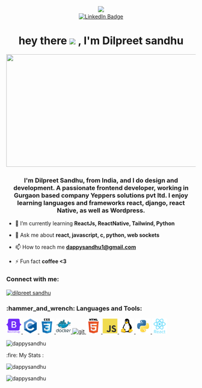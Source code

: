 <div id="header" align="center">
  <img src="https://media.giphy.com/media/M9gbBd9nbDrOTu1Mqx/giphy.gif" width="100"/>
</div>
<div id="badges" align="center">
  <a href="https://www.linkedin.com/in/dilpreet-sandhu-689670221/">
  <img src="https://img.shields.io/badge/LinkedIn-blue?style=for-the-badge&logo=linkedin&logoColor=white" alt="LinkedIn Badge"/>
  </a>
</div>
<h1 align="center">
  hey there
  <img src="https://media.giphy.com/media/hvRJCLFzcasrR4ia7z/giphy.gif" width="30px"/>
   , I'm Dilpreet sandhu
</h1>
<div align="center">
  <img src="https://media.giphy.com/media/dWesBcTLavkZuG35MI/giphy.gif" width="600" height="300"/>
</div>
<div>
<h3 align="center">I'm Dilpreet Sandhu, from India, and I do design and development. A passionate frontend developer, working in Gurgaon based company Yeppers solutions pvt ltd. I enjoy learning languages and frameworks react, django, react Native, as well as Wordpress.</h3>

- 🌱 I’m currently learning **ReactJs, ReactNative, Tailwind, Python**

- 💬 Ask me about **react, javascript, c, python, web sockets**

- 📫 How to reach me **dappysandhu1@gmail.com**

- ⚡ Fun fact **coffee <3**
                           </div>
        
  <div>
<h3 align="left">Connect with me:</h3>
<p align="left">
<a href="https://linkedin.com/in/dilpreet-sandhu-689670221" target="blank"><img align="center" src="https://raw.githubusercontent.com/rahuldkjain/github-profile-readme-generator/master/src/images/icons/Social/linked-in-alt.svg" alt="dilpreet sandhu" height="30" width="40" /></a>
</p>
  </div>
 
 <div> 
<h3 align="left"> :hammer_and_wrench: Languages and Tools:</h3>
<p align="left"> <a href="https://getbootstrap.com" target="_blank" rel="noreferrer"> <img src="https://raw.githubusercontent.com/devicons/devicon/master/icons/bootstrap/bootstrap-plain-wordmark.svg" alt="bootstrap" width="40" height="40"/> </a> <a href="https://www.cprogramming.com/" target="_blank" rel="noreferrer"> <img src="https://raw.githubusercontent.com/devicons/devicon/master/icons/c/c-original.svg" alt="c" width="40" height="40"/> </a> <a href="https://www.w3schools.com/css/" target="_blank" rel="noreferrer"> <img src="https://raw.githubusercontent.com/devicons/devicon/master/icons/css3/css3-original-wordmark.svg" alt="css3" width="40" height="40"/> </a> <a href="https://www.docker.com/" target="_blank" rel="noreferrer"> <img src="https://raw.githubusercontent.com/devicons/devicon/master/icons/docker/docker-original-wordmark.svg" alt="docker" width="40" height="40"/> </a> <a href="https://git-scm.com/" target="_blank" rel="noreferrer"> <img src="https://www.vectorlogo.zone/logos/git-scm/git-scm-icon.svg" alt="git" width="40" height="40"/> </a> <a href="https://www.w3.org/html/" target="_blank" rel="noreferrer"> <img src="https://raw.githubusercontent.com/devicons/devicon/master/icons/html5/html5-original-wordmark.svg" alt="html5" width="40" height="40"/> </a> <a href="https://developer.mozilla.org/en-US/docs/Web/JavaScript" target="_blank" rel="noreferrer"> <img src="https://raw.githubusercontent.com/devicons/devicon/master/icons/javascript/javascript-original.svg" alt="javascript" width="40" height="40"/> </a> <a href="https://www.linux.org/" target="_blank" rel="noreferrer"> <img src="https://raw.githubusercontent.com/devicons/devicon/master/icons/linux/linux-original.svg" alt="linux" width="40" height="40"/> </a> <a href="https://www.python.org" target="_blank" rel="noreferrer"> <img src="https://raw.githubusercontent.com/devicons/devicon/master/icons/python/python-original.svg" alt="python" width="40" height="40"/> </a> <a href="https://reactjs.org/" target="_blank" rel="noreferrer"> <img src="https://raw.githubusercontent.com/devicons/devicon/master/icons/react/react-original-wordmark.svg" alt="react" width="40" height="40"/> </a> </p>
</div
   
<div>
<p>
  <img align="center" src="https://github-readme-stats.vercel.app/api/top-langs?username=dappysandhu&theme=tokyonight&show_icons=true&locale=en&layout=compact" alt="dappysandhu" /></p>
  </div>
  <div>
    <p align="left">
    :fire: My Stats :
  </p>
<p>&nbsp;<img align="left" src="https://github-readme-stats.vercel.app/api?username=dappysandhu&theme=tokyonight&show_icons=true&locale=en" alt="dappysandhu"  /></p>
</div>
<div>
<p>
  <img align="left" src= "https://github-readme-streak-stats.herokuapp.com?user=dappysandhu&theme=highcontrast" alt="dappysandhu" /> </p>
    </div>
